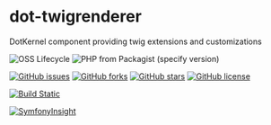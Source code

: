 # dot-twigrenderer

DotKernel component providing twig extensions and customizations

![OSS Lifecycle](https://img.shields.io/osslifecycle/dotkernel/dot-twigrenderer)
![PHP from Packagist (specify version)](https://img.shields.io/packagist/php-v/dotkernel/dot-twigrenderer/3.4.0)

[![GitHub issues](https://img.shields.io/github/issues/dotkernel/dot-twigrenderer)](https://github.com/dotkernel/dot-twigrenderer/issues)
[![GitHub forks](https://img.shields.io/github/forks/dotkernel/dot-twigrenderer)](https://github.com/dotkernel/dot-twigrenderer/network)
[![GitHub stars](https://img.shields.io/github/stars/dotkernel/dot-twigrenderer)](https://github.com/dotkernel/dot-twigrenderer/stargazers)
[![GitHub license](https://img.shields.io/github/license/dotkernel/dot-twigrenderer)](https://github.com/dotkernel/dot-twigrenderer/blob/3.0/LICENSE.md)

[![Build Static](https://github.com/dotkernel/dot-twigrenderer/actions/workflows/static-analysis.yml/badge.svg?branch=3.0)](https://github.com/dotkernel/dot-twigrenderer/actions/workflows/static-analysis.yml)

[![SymfonyInsight](https://insight.symfony.com/projects/b9a7d75d-d00a-44a9-b1c0-aea8670681cc/big.svg)](https://insight.symfony.com/projects/b9a7d75d-d00a-44a9-b1c0-aea8670681cc)
